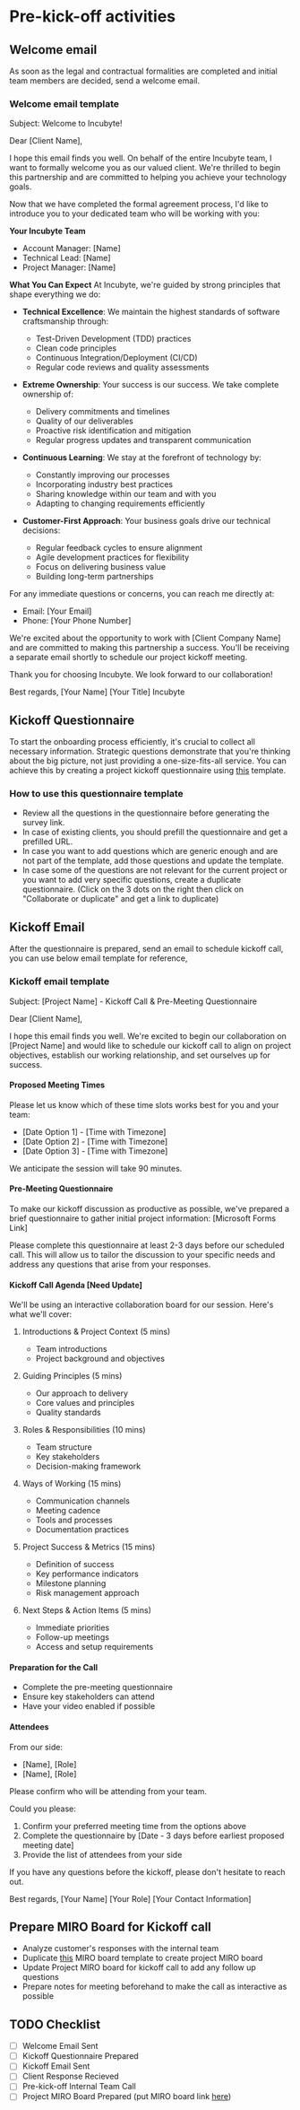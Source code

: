 # Pre-kick-off activities

## Welcome email

As soon as the legal and contractual formalities are completed and initial team members are decided, send a welcome email. 

### Welcome email template
Subject: Welcome to Incubyte! 

Dear [Client Name],

I hope this email finds you well. On behalf of the entire Incubyte team, I want to formally welcome you as our valued client. We're thrilled to begin this partnership and are committed to helping you achieve your technology goals.

Now that we have completed the formal agreement process, I'd like to introduce you to your dedicated team who will be working with you:

**Your Incubyte Team**
- Account Manager: [Name]
- Technical Lead: [Name]
- Project Manager: [Name]

**What You Can Expect**
At Incubyte, we're guided by strong principles that shape everything we do:

- **Technical Excellence**: We maintain the highest standards of software craftsmanship through:
  - Test-Driven Development (TDD) practices
  - Clean code principles
  - Continuous Integration/Deployment (CI/CD)
  - Regular code reviews and quality assessments

- **Extreme Ownership**: Your success is our success. We take complete ownership of:
  - Delivery commitments and timelines
  - Quality of our deliverables
  - Proactive risk identification and mitigation
  - Regular progress updates and transparent communication

- **Continuous Learning**: We stay at the forefront of technology by:
  - Constantly improving our processes
  - Incorporating industry best practices
  - Sharing knowledge within our team and with you
  - Adapting to changing requirements efficiently

- **Customer-First Approach**: Your business goals drive our technical decisions:
  - Regular feedback cycles to ensure alignment
  - Agile development practices for flexibility
  - Focus on delivering business value
  - Building long-term partnerships

For any immediate questions or concerns, you can reach me directly at:
- Email: [Your Email]
- Phone: [Your Phone Number]

We're excited about the opportunity to work with [Client Company Name] and are committed to making this partnership a success. You'll be receiving a separate email shortly to schedule our project kickoff meeting.

Thank you for choosing Incubyte. We look forward to our collaboration!

Best regards,
[Your Name]
[Your Title]
Incubyte



## Kickoff Questionnaire
To start the onboarding process efficiently, it's crucial to collect all necessary information. Strategic questions demonstrate that you're thinking about the big picture, not just providing a one-size-fits-all service. You can achieve this by creating a project kickoff questionnaire using [this](https://forms.office.com/Pages/DesignPageV2.aspx?origin=NeoPortalPage&lang=en-US&subpage=design&id=JHWwBa_yGkG1qaX-5iKHElej1G4gZDdNveRn3LzXXq1UQUIxOFpBWUIwTjRSWlRQSVBaMFVGWFVFSS4u) template.

### How to use this questionnaire template
- Review all the questions in the questionnaire before generating the survey link. 
- In case of existing clients, you should prefill the questionnaire and get a prefilled URL. 
- In case you want to add questions which are generic enough and are not part of the template, add those questions and update the template. 
- In case some of the questions are not relevant for the current project or you want to add very specific questions, create a duplicate questionnaire. (Click on the 3 dots on the right then click on "Collaborate or duplicate" and get a link to duplicate)

## Kickoff Email
After the questionnaire is prepared, send an email to schedule kickoff call, you can use below email template for reference, 

### Kickoff email template
Subject: [Project Name] - Kickoff Call & Pre-Meeting Questionnaire

Dear [Client Name],

I hope this email finds you well. We're excited to begin our collaboration on [Project Name] and would like to schedule our kickoff call to align on project objectives, establish our working relationship, and set ourselves up for success.

#### Proposed Meeting Times
Please let us know which of these time slots works best for you and your team:
- [Date Option 1] - [Time with Timezone]
- [Date Option 2] - [Time with Timezone]
- [Date Option 3] - [Time with Timezone]

We anticipate the session will take 90 minutes.

#### Pre-Meeting Questionnaire
To make our kickoff discussion as productive as possible, we've prepared a brief questionnaire to gather initial project information:
[Microsoft Forms Link]

Please complete this questionnaire at least 2-3 days before our scheduled call. This will allow us to tailor the discussion to your specific needs and address any questions that arise from your responses.

#### Kickoff Call Agenda [Need Update]
We'll be using an interactive collaboration board for our session. Here's what we'll cover:

1. Introductions & Project Context (5 mins)
   - Team introductions
   - Project background and objectives

2. Guiding Principles (5 mins)
   - Our approach to delivery
   - Core values and principles
   - Quality standards

3. Roles & Responsibilities (10 mins)
   - Team structure
   - Key stakeholders
   - Decision-making framework

4. Ways of Working (15 mins)
   - Communication channels
   - Meeting cadence
   - Tools and processes
   - Documentation practices

5. Project Success & Metrics (15 mins)
   - Definition of success
   - Key performance indicators
   - Milestone planning
   - Risk management approach

6. Next Steps & Action Items (5 mins)
   - Immediate priorities
   - Follow-up meetings
   - Access and setup requirements

#### Preparation for the Call
- Complete the pre-meeting questionnaire
- Ensure key stakeholders can attend
- Have your video enabled if possible

#### Attendees
From our side:
- [Name], [Role]
- [Name], [Role]

Please confirm who will be attending from your team.

Could you please:
1. Confirm your preferred meeting time from the options above
2. Complete the questionnaire by [Date - 3 days before earliest proposed meeting date]
3. Provide the list of attendees from your side

If you have any questions before the kickoff, please don't hesitate to reach out.

Best regards,
[Your Name]
[Your Role]
[Your Contact Information]


## Prepare MIRO Board for Kickoff call
- Analyze customer's responses with the internal team
- Duplicate [this](https://miro.com/app/board/uXjVLy8lmks=/) MIRO board template to create project MIRO board
- Update Project MIRO board for kickoff call to add any follow up questions
- Prepare notes for meeting beforehand to make the call as interactive as possible

## TODO Checklist
- [ ] Welcome Email Sent
- [ ] Kickoff Questionnaire Prepared
- [ ] Kickoff Email Sent
- [ ] Client Response Recieved
- [ ] Pre-kick-off Internal Team Call
- [ ] Project MIRO Board Prepared (put MIRO board link [here]())
